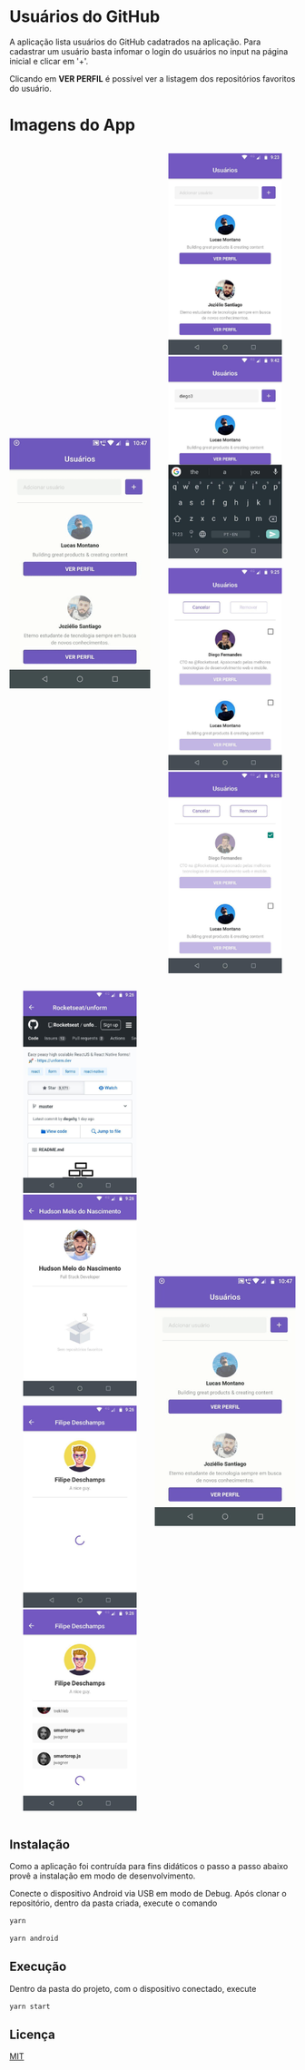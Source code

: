 # Usuários do GitHub

A aplicação lista usuários do GitHub cadatrados na aplicação. Para cadastrar um usuário basta infomar o login do usuários no input na página inicial e clicar em '+'.

Clicando em <strong>VER PERFIL</strong> é possível ver a listagem dos repositórios favoritos do usuário.

<!-- # App
<p align="center">
  <img src=".github/github-users.gif" width="300px"} />
</p> -->

# Imagens do App
<div style="display: flex; align-items: center; justify-content: center">
  <div style="margin-right: 8px">
    <img src=".github/github-users-1.gif" width="412px"} />
  </div>
  <div width="10%">
    <p align="center">
      <img src=".github/user-list.jpg" width="200px" style="margin: 0 2px"} />
      <img src=".github/add-user.jpg" width="200px" style="margin: 0 2px"} />
    </p>
    <p align="center">
      <img src=".github/mark-user-to-remove.jpg" width="200px" style="margin: 0 2px"} />
      <img src=".github/remove-user.jpg" width="200px" style="margin: 0 2px"} />
    </p>
  </div>
</div>
<div style="display: flex; align-items: center; justify-content: center">
  <div width="10%">
    <p align="center">
      <img src=".github/open-repository.jpg" width="200px" style="margin: 0 2px"} />
      <img src=".github/without-starred-list.jpg" width="200px" style="margin: 0 2px"} />
    </p>
    <p align="center">
      <img src=".github/loading-starred-list.jpg" width="200px" style="margin: 0 2px"} />
      <img src=".github/view-starred-list.jpg" width="200px" style="margin: 0 2px"} />
    </p>
  </div>
   <div style="margin-left: 8px">
    <img src=".github/github-users-1.gif" width="412px"} />
  </div>
</div>

>

## Instalação

Como a aplicação foi contruída para fins didáticos o passo a passo abaixo provê a instalação em modo de desenvolvimento.

Conecte o dispositivo Android via USB em modo de Debug. Após clonar o repositório, dentro da pasta criada, execute o comando

```bash
yarn
```
```bash
yarn android
```

## Execução

Dentro da pasta do projeto, com o dispositivo conectado, execute

```bash
yarn start
```

## Licença
[MIT](https://choosealicense.com/licenses/mit/)
